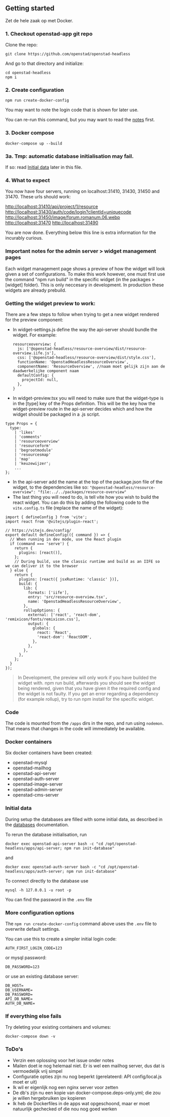 ## Getting started

Zet de hele zaak op met Docker.

### 1. Checkout openstad-app git repo

Clone the repo:

```
git clone https://github.com/openstad/openstad-headless
```

And go to that directory and initialize:

```
cd openstad-headless
npm i
```

### 2. Create configuration

```
npm run create-docker-config
```

You may want to note the login code that is shown for later use.

You can re-run this command, but you may want to read the [notes](#Notes) first.

### 3. Docker compose

```
docker-compose up --build
```

### 3a. Tmp: automatic database initialisation may fail.

If so: read [Initial data](http://localhost:50809/#initial-data) later in this file.

### 4. What to expect

You now have four servers, running on localhost:31410, 31430, 31450 and 31470. These urls should work:

[http://localhost:31410/api/project/1/resource](http://localhost:31410/api/project/1/resource)  
[http://localhost:31430/auth/code/login?clientId=uniquecode](http://localhost:31430/auth/code/login?clientId=uniquecode)  
[http://localhost:31450/image/forum.romanum.06.webp](http://localhost:31450/image/forum.romanum.06.webp)  
[http://localhost:31470](http://localhost:31470)
[http://localhost:31490](http://localhost:31490)

You are now done. Everything below this line is extra information for the incurably curious.

### Important notes for the admin server > widget management pages
Each widget management page shows a preview of how the widget will look given a set of configurations.
To make this work however, one must first use the command "npm run build" in the specific widget (in the packages > [widget] folder). This is only neccesary in development. In production these widgets are already prebuild.

### Getting the widget preview to work:
There are a few steps to follow when trying to get a new widget rendered for the preview component:
* In widget-settings.js define the way the api-server should bundle the widget. For example:
  ```
  resourceoverview: {
    js: ['@openstad-headless/resource-overview/dist/resource-overview.iife.js'],
    css: ['@openstad-headless/resource-overview/dist/style.css'],
    functionName: 'OpenstadHeadlessResourceOverview',
    componentName: 'ResourceOverview', //naam moet gelijk zijn aan de daadwerkelijke component naam
    defaultConfig: {
      projectId: null,
    },
  }
  ```
* In widget-preview.tsx you will need to make sure that the widget-type is in the [type] key of the Props definition. This will be the key how the widget-preview route in the api-server decides which and how the widget should be packaged in a .js script.
```
type Props = {
  type:
    | 'likes'
    | 'comments'
    | 'resourceoverview'
    | 'resourceform'
    | 'begrootmodule'
    | 'resourcesmap'
    | 'map'
    | 'keuzewijzer';
    ...
};
```
*  In the api-server add the name at the top of the package.json file of the widget, to the dependencies like so: ``"@openstad-headless/resource-overview": "file:../../packages/resource-overview"``
*  The last thing you will need to do, is tell vite how you wish to build the react widget. You can do this by adding the following code to the ``vite.config.ts`` file (replace the name of the widget):
```
import { defineConfig } from 'vite';
import react from '@vitejs/plugin-react';

// https://vitejs.dev/config/
export default defineConfig(({ command }) => {
  // When running in dev mode, use the React plugin
  if (command === 'serve') {
    return {
      plugins: [react()],
    };
    // During build, use the classic runtime and build as an IIFE so we can deliver it to the browser
  } else {
    return {
      plugins: [react({ jsxRuntime: 'classic' })],
      build: {
        lib: {
          formats: ['iife'],
          entry: 'src/resource-overview.tsx',
          name: 'OpenstadHeadlessResourceOverview',
        },
        rollupOptions: {
          external: ['react', 'react-dom', 'remixicon/fonts/remixicon.css'],
          output: {
            globals: {
              react: 'React',
              'react-dom': 'ReactDOM',
            },
          },
        },
      },
    };
  }
});

```
> In Development, the preview will only work if you have builded the widget with. npm run build, afterwards you should see the widget being rendered, given that you have given it the required config and the widget is not faulty. If you get an error regarding a dependency (for example rollup), try to run npm install for the specific widget.

### Code

The code is mounted from the `/apps` dirs in the repo, and run using `nodemon`. That means that changes in the code will immediately be available.

### Docker containers

Six docker containers have been created:

- openstad-mysql
- openstad-mailhog
- openstad-api-server
- openstad-auth-server
- openstad-image-server
- openstad-admin-server
- openstad-cms-server

### Initial data

During setup the databases are filled with some initial data, as described in the [databases](./databases.md) documentation.

To rerun the database initialisation, run

```
docker exec openstad-api-server bash -c "cd /opt/openstad-headless/apps/api-server; npm run init-database"
```
and

```
docker exec openstad-auth-server bash -c "cd /opt/openstad-headless/apps/auth-server; npm run init-database"
```

To connect directly to the database use

```
mysql -h 127.0.0.1 -u root -p
```

You can find the password in the `.env` file

### More configuration options

The `npm run create-docker-config` command above uses the `.env` file to overwrite default settings.

You can use this to create a simpler initial login code:

```
AUTH_FIRST_LOGIN_CODE=123
```

or mysql password:

```
DB_PASSWORD=123
```

or use an existing database server:

```
DB_HOST=
DB_USERNAME=
DB_PASSWORD=
API_DB_NAME=
AUTH_DB_NAME=
```

### If everything else fails

Try deleting your existing containers and volumes:

```
docker-compose down -v
```

### ToDo's

- Verzin een oplossing voor het issue onder notes
- Mailen doet ie nog helemaal niet. Er is wel een mailhog server, dus dat is vermoedelijk vrij simpel
- Configuratie opties zijn nu nog beperkt (gerelateerd: API config/local.js moet er uit)
- Ik wil er eigenlijk nog een nginx server voor zetten
- De db's zijn nu een kopie van docker-compose.deps-only.yml; die zou je willen hergebruiken ipv kopieren
- Ik heb de Dockerfiles in de apps wat opgeschoond, maar er moet natuurlijk gechecked of die nou nog goed werken
